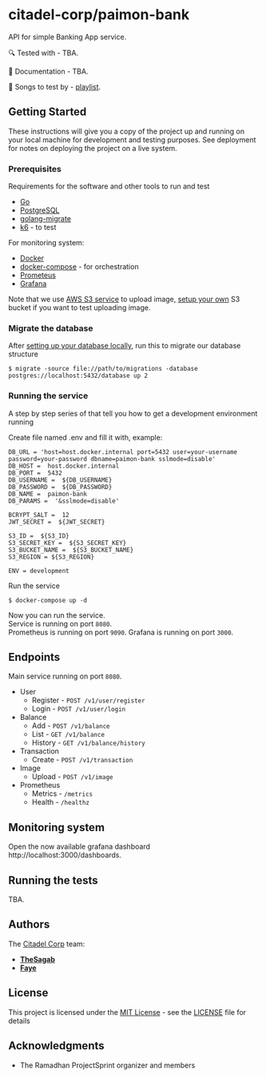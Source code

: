 # citadel-corp/paimon-bank

API for simple Banking App service.

🔍 Tested with - TBA.

📝 Documentation - TBA.

🎵 Songs to test by - [playlist](https://open.spotify.com/album/1oVSp3g7ULNAHzFtdBvHEd?si=IVw3cdo6RUKDOdb1gYCJKQ).

## Getting Started

These instructions will give you a copy of the project up and running on
your local machine for development and testing purposes. See deployment
for notes on deploying the project on a live system.

### Prerequisites

Requirements for the software and other tools to run and test
- [Go](https://go.dev/doc/install)
- [PostgreSQL](https://www.postgresql.org/download/)
- [golang-migrate](https://github.com/golang-migrate/migrate)
- [k6](https://k6.io/docs/get-started/installation/) - to test

For monitoring system:
- [Docker](https://www.docker.com/get-started/)
- [docker-compose](https://docs.docker.com/compose/install/) - for orchestration
- [Prometeus](https://prometheus.io/docs/prometheus/latest/installation/#using-docker)
- [Grafana](https://grafana.com/docs/grafana/latest/setup-grafana/installation/docker/)


Note that we use [AWS S3 service](https://aws.amazon.com/s3/) to upload image,
[setup your own](https://docs.aws.amazon.com/AmazonS3/latest/userguide/GetStartedWithS3.html) S3 bucket if you want to test uploading image.

### Migrate the database

After [setting up your database locally](https://www.postgresql.org/docs/current/tutorial-createdb.html),
run this to migrate our database structure
```
$ migrate -source file://path/to/migrations -database postgres://localhost:5432/database up 2
```

### Running the service

A step by step series of that tell you how to get a development
environment running

Create file named .env and fill it with, example:
```
DB_URL = 'host=host.docker.internal port=5432 user=your-username password=your-password dbname=paimon-bank sslmode=disable'
DB_HOST =  host.docker.internal
DB_PORT =  5432
DB_USERNAME =  ${DB_USERNAME}
DB_PASSWORD =  ${DB_PASSWORD}
DB_NAME =  paimon-bank
DB_PARAMS =  '&sslmode=disable'

BCRYPT_SALT =  12
JWT_SECRET =  ${JWT_SECRET}

S3_ID =  ${S3_ID}
S3_SECRET_KEY =  ${S3_SECRET_KEY}
S3_BUCKET_NAME =  ${S3_BUCKET_NAME}
S3_REGION = ${S3_REGION}

ENV = development
```

Run the service

    $ docker-compose up -d

Now you can run the service.  
Service is running on port `8080`.  
Prometheus is running on port `9090`.
Grafana is running on port `3000`.

## Endpoints

Main service running on port `8080`.

- User
    - Register - `POST /v1/user/register`
    - Login - `POST /v1/user/login`
- Balance
    - Add - `POST /v1/balance`
    - List - `GET /v1/balance`
    - History - `GET /v1/balance/history`
- Transaction
    - Create - `POST /v1/transaction`
- Image
    - Upload - `POST /v1/image`
- Prometheus
    - Metrics - `/metrics`
    - Health - `/healthz`

## Monitoring system

Open the now available grafana dashboard http://localhost:3000/dashboards.

## Running the tests

TBA.

## Authors

The [Citadel Corp](https://github.com/citadel-corp) team:
  - [**TheSagab**](https://github.com/TheSagab)
  - [**Faye**](https://github.com/farolinar)

## License

This project is licensed under the [MIT License](https://github.com/citadel-corp/paimon-bank?tab=MIT-1-ov-file) - see the [LICENSE](https://github.com/citadel-corp/paimon-bank/blob/main/LICENSE) file for
details

## Acknowledgments

  - The Ramadhan ProjectSprint organizer and members
